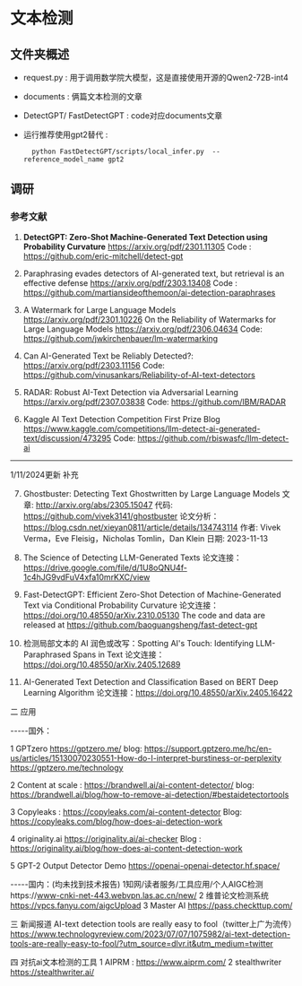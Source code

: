 # 文本检测


## 文件夹概述
- request.py : 用于调用数学院大模型，这是直接使用开源的Qwen2-72B-int4
- documents : 俩篇文本检测的文章
- DetectGPT/ FastDetectGPT : code对应documents文章
- 运行推荐使用gpt2替代 :

        python FastDetectGPT/scripts/local_infer.py  --reference_model_name gpt2 

## 调研
### 参考文献

1. **DetectGPT: Zero-Shot Machine-Generated Text Detection using Probability Curvature** https://arxiv.org/pdf/2301.11305
Code : https://github.com/eric-mitchell/detect-gpt

2. Paraphrasing evades detectors of AI-generated text, but retrieval is an effective defense https://arxiv.org/pdf/2303.13408
Code : https://github.com/martiansideofthemoon/ai-detection-paraphrases

3. A Watermark for Large Language Models https://arxiv.org/pdf/2301.10226
On the Reliability of Watermarks for Large Language Models https://arxiv.org/pdf/2306.04634
Code: https://github.com/jwkirchenbauer/lm-watermarking

4. Can AI-Generated Text be Reliably Detected?: https://arxiv.org/pdf/2303.11156
Code: https://github.com/vinusankars/Reliability-of-AI-text-detectors

5. RADAR: Robust AI-Text Detection via Adversarial Learning
https://arxiv.org/pdf/2307.03838
Code: https://github.com/IBM/RADAR

6. Kaggle AI Text Detection Competition First Prize Blog
https://www.kaggle.com/competitions/llm-detect-ai-generated-text/discussion/473295
Code: https://github.com/rbiswasfc/llm-detect-ai

---
 1/11/2024更新 补充

7. Ghostbuster: Detecting Text Ghostwritten by Large Language Models
文章: http://arxiv.org/abs/2305.15047
代码: https://github.com/vivek3141/ghostbuster
论文分析：https://blog.csdn.net/xieyan0811/article/details/134743114
作者: Vivek Verma，Eve Fleisig，Nicholas Tomlin，Dan Klein
日期: 2023-11-13


8. The Science of Detecting LLM-Generated Texts
论文连接：https://drive.google.com/file/d/1U8oQNU4f-1c4hJG9vdFuV4xfa10mrKXC/view

9. Fast-DetectGPT: Efficient Zero-Shot Detection of Machine-Generated Text via Conditional Probability Curvature
论文连接：https://doi.org/10.48550/arXiv.2310.05130
The code and data are released at https://github.com/baoguangsheng/fast-detect-gpt

10. 检测局部文本的 AI 润色或改写：Spotting AI's Touch: Identifying LLM-Paraphrased Spans in Text
论文连接：https://doi.org/10.48550/arXiv.2405.12689

11. AI-Generated Text Detection and Classification Based on BERT Deep Learning Algorithm
论文连接：https://doi.org/10.48550/arXiv.2405.16422


二 应用

-----国外：

1 GPTzero https://gptzero.me/
blog:
https://support.gptzero.me/hc/en-us/articles/15130070230551-How-do-I-interpret-burstiness-or-perplexity
https://gptzero.me/technology

2 Content at scale : https://brandwell.ai/ai-content-detector/
blog: https://brandwell.ai/blog/how-to-remove-ai-detection/#bestaidetectortools

3 Copyleaks : https://copyleaks.com/ai-content-detector
Blog: https://copyleaks.com/blog/how-does-ai-detection-work

4 originality.ai https://originality.ai/ai-checker
Blog : https://originality.ai/blog/how-does-ai-content-detection-work

5 GPT-2 Output Detector Demo https://openai-openai-detector.hf.space/

-----国内：(均未找到技术报告)
1知网/读者服务/工具应用/个人AIGC检测https://www-cnki-net-443.webvpn.las.ac.cn/new/
2 维普论文检测系统 https://vpcs.fanyu.com/aigcUpload
3 Master AI https://pass.checkttup.com/

三 新闻报道
AI-text detection tools are really easy to fool（twitter上广为流传）https://www.technologyreview.com/2023/07/07/1075982/ai-text-detection-tools-are-really-easy-to-fool/?utm_source=dlvr.it&utm_medium=twitter

四 对抗ai文本检测的工具
1 AIPRM : https://www.aiprm.com/
2 stealthwriter https://stealthwriter.ai/